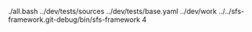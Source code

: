 ./all.bash ../dev/tests/sources ../dev/tests/base.yaml ../dev/work ../../sfs-framework.git-debug/bin/sfs-framework 4
